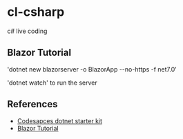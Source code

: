 # cl-csharp
c# live coding

## Blazor Tutorial
'dotnet new blazorserver -o BlazorApp --no-https -f net7.0'

'dotnet watch' to run the server


## References
* [Codesapces dotnet starter kit](https://github.com/codespaces-examples/dotnetcore)
* [Blazor Tutorial](https://dotnet.microsoft.com/en-us/learn/aspnet/blazor-tutorial/install)